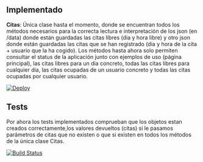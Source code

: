 ## Implementado

__Citas__:
    Única clase hasta el momento, donde se encuentran todos los métodos necesarios para
    la correcta lectura e interpretación de los json (en /data) donde están guardadas
    las citas libres (dia y hora libre) y otro json donde están guardadas las citas que
    se han registrado (dia y hora de la cita + usuario que la ha cogido).
    Los métodos hasta ahora solo permiten consultar 
    el status de la aplicación junto con ejemplos de uso (página principal), 
    las citas libres para un dia concreto, 
    todas las citas libres para cualquier dia, 
    las citas ocupadas de un usuario concreto y 
    todas las citas ocupadas por cualquier usuario.
    
[![Deploy](https://www.herokucdn.com/deploy/button.svg)](https://proyectoiv.herokuapp.com)
  
## Tests

  Por ahora los tests implementados  comprueban que los objetos estan creados correctamente,los valores devueltos (citas) si le pasamos parámetros de citas
  que no existen o que si existen en todos los métodos de la única clase Citas.

[![Build Status](https://travis-ci.org/widowert/ProyectoIV.svg?branch=master)](https://travis-ci.org/widowert/ProyectoIV)